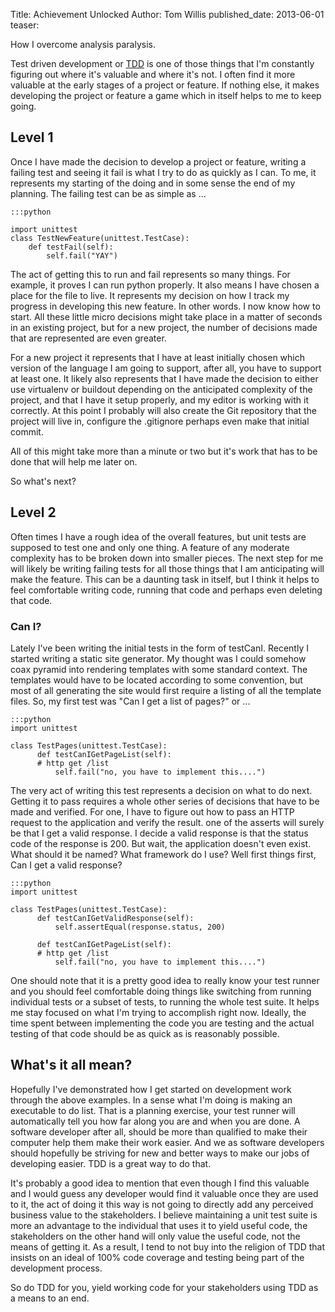 Title: Achievement Unlocked
Author: Tom Willis
published_date: 2013-06-01
teaser: 
    <p>How I overcome analysis paralysis.</p>



Test driven development or
[TDD](http://en.wikipedia.org/wiki/Test-driven_development) is one of
those things that I'm constantly figuring out where it's valuable and
where it's not. I often find it more valuable at the early stages of a
project or feature. If nothing else, it makes developing the project
or feature a game which in itself helps to me to keep going.

## Level 1

Once I have made the decision to develop a project or feature, writing
a failing test and seeing it fail is what I try to do as quickly as I
can. To me, it represents my starting of the doing and in some sense
the end of my planning. The failing test can be as simple as ...


    :::python

    import unittest
    class TestNewFeature(unittest.TestCase):
        def testFail(self):
            self.fail("YAY")

The act of getting this to run and fail represents so many things. For
example, it proves I can run python properly. It also means I have
chosen a place for the file to live. It represents my decision on how
I track my progress in developing this new feature. In other words. I
now know how to start. All these little micro decisions might take
place in a matter of seconds in an existing project, but for a new
project, the number of decisions made that are represented are even
greater. 

For a new project it represents that I have at least initially chosen
which version of the language I am going to support, after all, you
have to support at least one. It likely also represents that I have
made the decision to either use virtualenv or buildout depending on
the anticipated complexity of the project, and that I have it setup
properly, and my editor is working with it correctly. At this point I
probably will also create the Git repository that the project will
live in, configure the .gitignore perhaps even make that initial
commit. 

All of this might take more than a minute or two but it's work that
has to be done that will help me later on. 

So what's next?

## Level 2

Often times I have a rough idea of the overall features, but unit
tests are supposed to test one and only one thing. A feature of any
moderate complexity has to be broken down into smaller pieces. The
next step for me will likely be writing failing tests for all those
things that I am anticipating will make the feature. This can be a
daunting task in itself, but I think it helps to feel comfortable
writing code, running that code and perhaps even deleting that code.  

### Can I?

Lately I've been writing the initial tests in the form of
testCanI. Recently I started writing a static site generator. My
thought was I could somehow coax pyramid into rendering templates with
some standard context. The templates would have to be located
according to some convention, but most of all generating the site
would first require a listing of all the template files. So, my first
test was "Can I get a list of pages?" or ...


    :::python
    import unittest

    class TestPages(unittest.TestCase):
          def testCanIGetPageList(self):
	      # http get /list
              self.fail("no, you have to implement this....")


The very act of writing this test represents a decision on what to do
next. Getting it to pass requires a whole other series of decisions
that have to be made and verified. For one, I have to figure out how
to pass an HTTP request to the application and verify the result. one
of the asserts will surely be that I get a valid response. I decide a
valid response is that the status code of the response is 200. But
wait, the application doesn't even exist. What should it be named?
What framework do I use? Well first things first, Can I get a valid
response?


    :::python
    import unittest

    class TestPages(unittest.TestCase):
          def testCanIGetValidResponse(self):
              self.assertEqual(response.status, 200)

          def testCanIGetPageList(self):
	      # http get /list
              self.fail("no, you have to implement this....")


One should note that it is a pretty good idea to really know your test
runner and you should feel comfortable doing things like switching
from running individual tests or a subset of tests, to running the
whole test suite. It helps me stay focused on what I'm trying to
accomplish right now. Ideally, the time spent between implementing the
code you are testing and the actual testing of that code should be as
quick as is reasonably possible.


## What's it all mean?

Hopefully I've demonstrated how I get started on development work
through the above examples. In a sense what I'm doing is making an
executable to do list. That is a planning exercise, your test
runner will automatically tell you how far along you are and when you
are done. A software developer after all, should be more than
qualified to make their computer help them make their work easier. And
we as software developers should hopefully be striving for new and
better ways to make our jobs of developing easier. TDD is a great way
to do that.

It's probably a good idea to mention that even though I find this
valuable and I would guess any developer would find it valuable once
they are used to it, the act of doing it this way is not going to
directly add any perceived business value to the stakeholders. I
believe maintaining a unit test suite is more an advantage to the
individual that uses it to yield useful code, the stakeholders on the
other hand will only value the useful code, not the means of getting
it. As a result, I tend to not buy into the religion of TDD that
insists on an ideal of 100% code coverage and testing being part of
the development process.

So do TDD for you, yield working code for your stakeholders using TDD
as a means to an end.